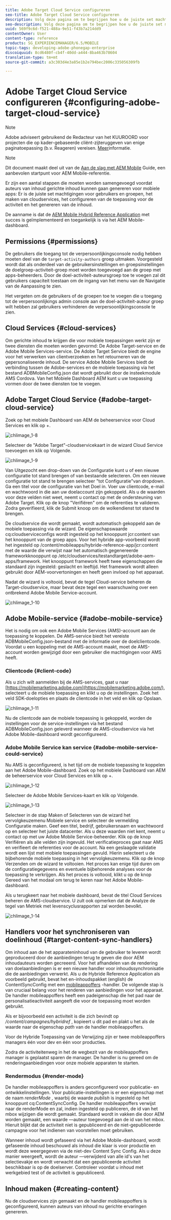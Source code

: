 ```yaml
---
title: Adobe Target Cloud Service configureren
seo-title: Adobe Target Cloud Service configureren
description: Volg deze pagina om te begrijpen hoe u de juiste set machtigingen voor gebruikers en groepen kunt verkrijgen, cloudservices kunt maken, de toepassing voor de activiteit kunt configureren en ten slotte de inhoud kunt genereren.
seo-description: Volg deze pagina om te begrijpen hoe u de juiste set machtigingen voor gebruikers en groepen kunt verkrijgen, cloudservices kunt maken, de toepassing voor de activiteit kunt configureren en ten slotte de inhoud kunt genereren.
uuid: 569f9c6d-f521-488a-9e51-f43b7a214dd9
contentOwner: User
content-type: reference
products: SG_EXPERIENCEMANAGER/6.5/MOBILE
topic-tags: developing-adobe-phonegap-enterprise
discoiquuid: 8cd6480f-cb4f-40dd-a444-8ba463b78604
translation-type: tm+mt
source-git-commit: a3c303d4e3a85e1b2e794bec2006c335056309fb

---
```



# Adobe Target Cloud Service configureren {#configuring-adobe-target-cloud-service}

>[!NOTE]
>
>Adobe adviseert gebruikend de Redacteur van het KUUROORD voor projecten die op kader-gebaseerde cliënt-zijteruggeven van enige paginatoepassing (b.v. Reageren) vereisen. [Meer](/help/sites-developing/spa-overview.md)informatie.

>[!NOTE]
>
>Dit document maakt deel uit van de [Aan de slag met AEM Mobile](/help/mobile/getting-started-aem-mobile.md) Guide, een aanbevolen startpunt voor AEM Mobile-referentie.

Er zijn een aantal stappen die moeten worden samengevoegd voordat auteurs van inhoud gerichte inhoud kunnen gaan genereren voor mobiele apps: Er is de juiste set machtigingen voor gebruikers en groepen, het maken van cloudservices, het configureren van de toepassing voor de activiteit en het genereren van de inhoud.

De aanname is dat de [AEM Mobile Hybrid Reference Application](https://github.com/Adobe-Marketing-Cloud-Apps/aem-mobile-hybrid-reference) met succes is geïmplementeerd en toegankelijk is via het AEM Mobile-dashboard.

## Permissions {#permissions}

De gebruikers die toegang tot de verpersoonlijkingsconsole nodig hebben moeten deel van de `target-activity-authors` groep uitmaken. Voorgesteld wordt dat als onderdeel van de gebruikersinstellingen en groepsinstellingen de doelgroep-activiteit-groep moet worden toegevoegd aan de groep met apps-beheerders. Door de doel-activiteit-auteursgroep toe te voegen zal dit gebruikers capaciteit toestaan om de ingang van het menu van de Navigatie van de Aanpassing te zien.

Het vergeten om de gebruikers of de groepen toe te voegen die u toegang tot de verpersoonlijkings admin console aan de doel-activiteit-auteur groep wilt hebben zal gebruikers verhinderen de verpersoonlijkingsconsole te zien.

## Cloud Services {#cloud-services}

Om gerichte inhoud te krijgen die voor mobiele toepassingen werkt zijn er twee diensten die moeten worden gevormd: De Adobe Target-service en de Adobe Mobile Services-service. De Adobe Target Service biedt de engine voor het verwerken van clientverzoeken en het retourneren van de gepersonaliseerde inhoud. De service Adobe Mobile Services biedt de verbinding tussen de Adobe-services en de mobiele toepassing via het bestand ADBMobileConfig.json dat wordt gebruikt door de insteekmodule AMS Cordova. Van het Mobiele Dashboard AEM kunt u uw toepassing vormen door de twee diensten toe te voegen.

## Adobe Target Cloud Service {#adobe-target-cloud-service}

Zoek op het mobiele Dashboard van AEM de beheerservice voor Cloud Services en klik op +.

![chlimage_1-8](assets/chlimage_1-8.png)

Selecteer de &quot;Adobe Target&quot;-cloudservicekaart in de wizard Cloud Service toevoegen en klik op Volgende.

![chlimage_1-9](assets/chlimage_1-9.png)

Van Uitgezocht een drop-down van de Configuratie kunt u of een nieuwe configuratie tot stand brengen of van bestaande selecteren. Om een nieuwe configuratie tot stand te brengen selecteer &quot;tot Configuratie&quot;van dropdown. Ga een titel voor de configuratie van het Doel in. Voer uw clientcode, e-mail en wachtwoord in die aan uw doelaccount zijn gekoppeld. Als u de waarden voor deze velden niet weet, neemt u contact op met de ondersteuning van Adobe Target. Klik op de knop &quot;Verifiëren&quot; om de referenties te valideren. Zodra geverifieerd, klik de Submit knoop om de wolkendienst tot stand te brengen.

De cloudservice die wordt gemaakt, wordt automatisch gekoppeld aan de mobiele toepassing via de wizard. De eigenschapswaarde cq:cloudserviceconfigs wordt ingesteld op het knooppunt jcr:content van het knooppunt van de groep apps. Voor het hybride app-voorbeeld wordt het ingesteld op /content/mobileapps/hybride-reference-app/jcr:content met de waarde die verwijst naar het automatisch gegenereerde frameworkknooppunt op /etc/cloudservices/testandtarget/adobe-aem-apps/framework. Het knooppunt framework heeft twee eigenschappen die standaard zijn ingesteld: geslacht en leeftijd. Het framework wordt alleen gebruikt door AEM-voorvertoningen en heeft geen invloed op het apparaat.

Nadat de wizard is voltooid, bevat de tegel Cloud-service beheren de Target-cloudservice, maar bevat deze tegel een waarschuwing over een ontbrekend Adobe Mobile Service-account.

![chlimage_1-10](assets/chlimage_1-10.png)

## Adobe Mobile-service {#adobe-mobile-service}

Het is nodig om ook een Adobe Mobile Services (AMS)-account aan de toepassing te koppelen. De AMS-service biedt het vereiste ADBMobileConfig.json-bestand met de informatie over de doelclientcode. Voordat u een koppeling met de AMS-account maakt, moet de AMS-account worden gewijzigd door een gebruiker die machtigingen voor AMS heeft.

### Clientcode {#client-code}

Als u zich wilt aanmelden bij de AMS-services, gaat u naar [https://mobilemarketing.adobe.com](https://mobilemarketing.adobe.com/), selecteert u de mobiele toepassing en klikt u op de instellingen. Zoek het veld SDK-doelopties en plaats de clientcode in het veld en klik op Opslaan.

![chlimage_1-11](assets/chlimage_1-11.png)

Nu de clientcode aan de mobiele toepassing is gekoppeld, worden de instellingen voor de service-instellingen via het bestand ADBMobileConfig.json geleverd wanneer de AMS-cloudservice via het Adobe Mobile-dashboard wordt geconfigureerd.

### Adobe Mobile Service kan service {#adobe-mobile-service-could-service}

Nu AMS is geconfigureerd, is het tijd om de mobiele toepassing te koppelen aan het Adobe Mobile-dashboard. Zoek op het mobiele Dashboard van AEM de beheerservice voor Cloud Services en klik op +.

![chlimage_1-12](assets/chlimage_1-12.png)

Selecteer de Adobe Mobile Services-kaart en klik op Volgende.

![chlimage_1-13](assets/chlimage_1-13.png)

Selecteer in de stap Maken of Selecteren van de wizard het vervolgkeuzemenu Mobiele service en selecteer de vermelding Configuratie maken. Geef een titel, bedrijf, gebruikersnaam en wachtwoord op en selecteer het juiste datacenter. Als u deze waarden niet kent, neemt u contact op met uw Adobe Mobile Service-beheerder. Klik op de knop Verifiëren als alle velden zijn ingevuld. Het verificatieproces gaat naar AMS en verifieert de referenties voor de account. Na een geslaagde validatie wordt een lijst met mobiele toepassingen gevuld. Hierin selecteert u de bijbehorende mobiele toepassing in het vervolgkeuzemenu. Klik op de knop Verzenden om de wizard te voltooien. Het proces kan enige tijd duren om de configuratiegegevens en eventuele bijbehorende analyses voor de toepassing te verkrijgen. Als het proces is voltooid, klikt u op de knop Gereed van het modaal om terug te keren naar het Adobe Mobile-dashboard.

Als u terugkeert naar het mobiele dashboard, bevat de titel Cloud Services beheren de AMS-cloudservice. U zult ook opmerken dat de Analyze de tegel van Metriek met levenscyclusrapporten zal worden bevolkt.

![chlimage_1-14](assets/chlimage_1-14.png)

## Handlers voor het synchroniseren van doelinhoud {#target-content-sync-handlers}

Om inhoud aan de het apparateninhoud van de gebruiker te leveren wordt geproduceerd door de aanbiedingen terug te geven die door AEM inhoudauteurs worden gecreeerd. Voor het afhandelen van de rendering van doelaanbiedingen is er een nieuwe handler voor inhoudssynchronisatie die de aanbiedingen verwerkt. Als u de Hybride Reference Application als voorbeeld gebruikt, bevat het en-inhoudspakket (english) de ContentSyncConfig met een [mobileappoffers](https://github.com/Adobe-Marketing-Cloud-Apps/aem-mobile-hybrid-reference/blob/master/aem-package/content-author/src/main/content/jcr_root/content/mobileapps/hybrid-reference-app/en/_jcr_content/pge-app/app-config-dev/targetOffers/.content.xml) -handler. De volgende stap is van cruciaal belang voor het renderen van aanbiedingen voor het apparaat. De handler mobileappoffers heeft een padeigenschap die het pad naar de personalisatieactiviteit aangeeft die voor de toepassing moet worden gebruikt.

Als er bijvoorbeeld een activiteit is die zich bevindt op */content/campagnes/hybridref* , kopieert u dit pad en plakt u het als de waarde naar de eigenschap *path* van de handler mobileappoffers.

Voor de Hybride Toepassing van de Verwijzing zijn er twee mobileappoffers managers één voor dev en één voor producties.

Zodra de activiteitenweg in het de wegbezit van de mobileappoffers manager is geplaatst sparen de manager. De handler is nu gereed om de renderingaanbiedingen voor onze mobiele apparaten te starten.

### Rendermodus {#render-mode}

De handler mobileappoffers is anders geconfigureerd voor publicatie- en ontwikkelinstellingen. Voor publicatie-instellingen is er een eigenschap met de naam *renderMode* , waarbij de waarde *publish* is ingesteld op het knooppunt cq:ContentSyncConfig. De handler mobileappoffers verwijst naar de renderMode en zal, indien ingesteld op publiceren, de id van het mbox wijzigen die wordt gemaakt. Standaard wordt in vakken die door AEM worden gemaakt, een waarde —auteur toegevoegd aan de id van het mbox. Hieruit blijkt dat de activiteit niet is gepubliceerd en de niet-gepubliceerde campagne voor het indienen van voorstellen moet gebruiken.

Wanneer inhoud wordt gefaseerd via het Adobe Mobile-dashboard, wordt gefaseerde inhoud beschouwd als inhoud die klaar is voor productie en wordt deze weergegeven via de niet-dev Content Sync Config. Als u deze manier weergeeft, wordt de auteur —verwijderd van alle id&#39;s van het selectievakje en wordt verwacht dat een gepubliceerde activiteit beschikbaar is op de doelserver. Controleer voordat u inhoud met werkgebied test of de activiteit is gepubliceerd.

## Inhoud maken {#creating-content}

Nu de cloudservices zijn gemaakt en de handler mobileappoffers is geconfigureerd, kunnen auteurs van inhoud nu gerichte ervaringen genereren.
